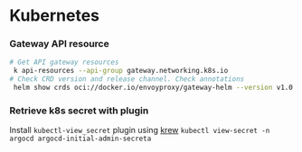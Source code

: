 # Kubernetes

###  Gateway API resource
```bash
# Get API gateway resources
 k api-resources --api-group gateway.networking.k8s.io
# Check CRD version and release channel. Check annotations
 helm show crds oci://docker.io/envoyproxy/gateway-helm --version v1.0.2 | less

```

### Retrieve k8s secret with plugin
Install `kubectl-view_secret` plugin using [krew](https://github.com/kubernetes-sigs/krew)
`kubectl view-secret -n argocd argocd-initial-admin-secreta`
